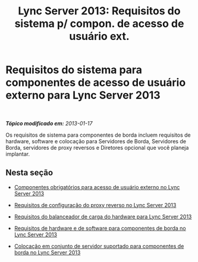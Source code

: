 ﻿---
title: "Lync Server 2013: Requisitos do sistema p/ compon. de acesso de usuário ext."
TOCTitle: Requisitos do sistema para componentes de acesso de usuário externo
ms:assetid: 4139b9a5-5b98-42a8-bfcc-6b371f1980db
ms:mtpsurl: https://technet.microsoft.com/pt-br/library/Gg425919(v=OCS.15)
ms:contentKeyID: 49306508
ms.date: 05/19/2016
mtps_version: v=OCS.15
ms.translationtype: HT
---

# Requisitos do sistema para componentes de acesso de usuário externo para Lync Server 2013

 

_**Tópico modificado em:** 2013-01-17_

Os requisitos de sistema para componentes de borda incluem requisitos de hardware, software e colocação para Servidores de Borda, Servidores de Borda, servidores de proxy reversos e Diretores opcional que você planeja implantar.

## Nesta seção

  - [Componentes obrigatórios para acesso de usuário externo no Lync Server 2013](lync-server-2013-components-required-for-external-user-access.md)

  - [Requisitos de configuração do proxy reverso no Lync Server 2013](lync-server-2013-configuration-requirements-for-reverse-proxy.md)

  - [Requisitos do balanceador de carga do hardware para Lync Server 2013](lync-server-2013-hardware-load-balancer-requirements.md)

  - [Requisitos de hardware e de software para componentes de borda no Lync Server 2013](lync-server-2013-hardware-and-software-requirements-for-edge-components.md)

  - [Colocação em conjunto de servidor suportado para componentes de borda no Lync Server 2013](lync-server-2013-supported-server-collocation-for-edge-components.md)

